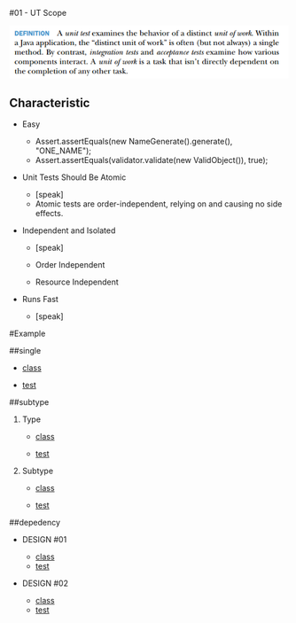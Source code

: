 #01 - UT Scope

![alt tag](/MD/coffee-talk/img/def-unit-test.png)

## Characteristic
* Easy

    * Assert.assertEquals(new NameGenerate().generate(), "ONE_NAME");
    * Assert.assertEquals(validator.validate(new ValidObject()), true);   

* Unit Tests Should Be Atomic

    * [speak]
    * Atomic tests are order-independent, relying on and causing no side effects.

* Independent and Isolated

    * [speak]
    
    * Order Independent
    
    * Resource Independent   

* Runs Fast

    * [speak]

#Example

##single

* [class](../../JUnitExample-core/src/main/java/org/junitexample/coffeetalk/ut/simple/EmailValidator.java)

* [test](../../JUnitExample-core/src/test/java/org/junitexample/coffeetalk/ut/simple/EmailValidatorTest.java)

##subtype

1. Type

    * [class](../../JUnitExample-core/src/main/java/org/junitexample/coffeetalk/ut/subtype/AbstractTransformerCollectionTo.java)
    
    * [test](../../JUnitExample-core/src/test/java/org/junitexample/coffeetalk/ut/subtype/AbstractTransformerCollectionToTest.java)

2. Subtype

    * [class](../../JUnitExample-core/src/main/java/org/junitexample/coffeetalk/ut/subtype/Bean2XMLTransformer.java) 
    
    * [test](../../JUnitExample-core/src/test/java/org/junitexample/coffeetalk/ut/subtype/Bean2XMLTransformerTest.java)

##depedency

* DESIGN #01

    * [class](../../JUnitExample-core/src/main/java/org/junitexample/coffeetalk/ut/depedency/PasswordValidatorDepency.java)
    * [test](../../JUnitExample-core/src/test/java/org/junitexample/coffeetalk/ut/depedency/PasswordValidatorDepencyTest.java)

* DESIGN #02

    * [class](../../JUnitExample-core/src/main/java/org/junitexample/coffeetalk/ut/depedency/PasswordValidatorImp.java)
    * [test](../../JUnitExample-core/src/test/java/org/junitexample/coffeetalk/ut/depedency/PasswordValidatorImpTest.java) 